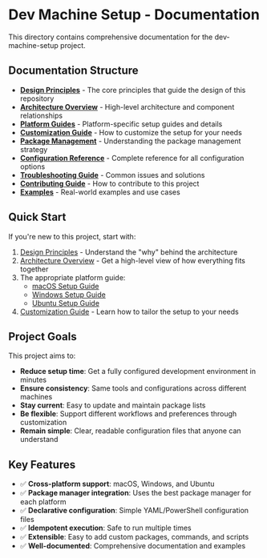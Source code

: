 # Dev Machine Setup - Documentation

This directory contains comprehensive documentation for the dev-machine-setup project.

## Documentation Structure

- [**Design Principles**](design-principles.md) - The core principles that guide the design of this repository
- [**Architecture Overview**](architecture.md) - High-level architecture and component relationships
- [**Platform Guides**](platform-guides/) - Platform-specific setup guides and details
- [**Customization Guide**](customization.md) - How to customize the setup for your needs
- [**Package Management**](package-management.md) - Understanding the package management strategy
- [**Configuration Reference**](configuration-reference.md) - Complete reference for all configuration options
- [**Troubleshooting Guide**](troubleshooting.md) - Common issues and solutions
- [**Contributing Guide**](contributing.md) - How to contribute to this project
- [**Examples**](examples/) - Real-world examples and use cases

## Quick Start

If you're new to this project, start with:

1. [Design Principles](design-principles.md) - Understand the "why" behind the architecture
2. [Architecture Overview](architecture.md) - Get a high-level view of how everything fits together
3. The appropriate platform guide:
   - [macOS Setup Guide](platform-guides/macos.md)
   - [Windows Setup Guide](platform-guides/windows.md)
   - [Ubuntu Setup Guide](platform-guides/ubuntu.md)
4. [Customization Guide](customization.md) - Learn how to tailor the setup to your needs

## Project Goals

This project aims to:

- **Reduce setup time**: Get a fully configured development environment in minutes
- **Ensure consistency**: Same tools and configurations across different machines
- **Stay current**: Easy to update and maintain package lists
- **Be flexible**: Support different workflows and preferences through customization
- **Remain simple**: Clear, readable configuration files that anyone can understand

## Key Features

- ✅ **Cross-platform support**: macOS, Windows, and Ubuntu
- ✅ **Package manager integration**: Uses the best package manager for each platform
- ✅ **Declarative configuration**: Simple YAML/PowerShell configuration files
- ✅ **Idempotent execution**: Safe to run multiple times
- ✅ **Extensible**: Easy to add custom packages, commands, and scripts
- ✅ **Well-documented**: Comprehensive documentation and examples
